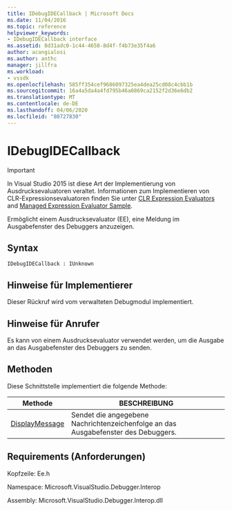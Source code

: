 ```yaml
---
title: IDebugIDECallback | Microsoft Docs
ms.date: 11/04/2016
ms.topic: reference
helpviewer_keywords:
- IDebugIDECallback interface
ms.assetid: 8d31adc0-1c44-4658-8d4f-f4b73e35f4a6
author: acangialosi
ms.author: anthc
manager: jillfra
ms.workload:
- vssdk
ms.openlocfilehash: 585ff354cef9686097325ea4dea25cd08c4cbb1b
ms.sourcegitcommit: 16a4a5da4a4fd795b46a0869ca2152f2d36e6db2
ms.translationtype: MT
ms.contentlocale: de-DE
ms.lasthandoff: 04/06/2020
ms.locfileid: "80727830"
---
```

# <a name="idebugidecallback"></a>IDebugIDECallback
> [!IMPORTANT]
> In Visual Studio 2015 ist diese Art der Implementierung von Ausdrucksevaluatoren veraltet. Informationen zum Implementieren von CLR-Expressionsevaluatoren finden Sie unter [CLR Expression Evaluators](https://github.com/Microsoft/ConcordExtensibilitySamples/wiki/CLR-Expression-Evaluators) and [Managed Expression Evaluator Sample](https://github.com/Microsoft/ConcordExtensibilitySamples/wiki/Managed-Expression-Evaluator-Sample).

 Ermöglicht einem Ausdrucksevaluator (EE), eine Meldung im Ausgabefenster des Debuggers anzuzeigen.

## <a name="syntax"></a>Syntax

```
IDebugIDECallback : IUnknown
```

## <a name="notes-for-implementers"></a>Hinweise für Implementierer
 Dieser Rückruf wird vom verwalteten Debugmodul implementiert.

## <a name="notes-for-callers"></a>Hinweise für Anrufer
 Es kann von einem Ausdrucksevaluator verwendet werden, um die Ausgabe an das Ausgabefenster des Debuggers zu senden.

## <a name="methods"></a>Methoden
 Diese Schnittstelle implementiert die folgende Methode:

|Methode|BESCHREIBUNG|
|------------|-----------------|
|[DisplayMessage](../../../extensibility/debugger/reference/idebugidecallback-displaymessage.md)|Sendet die angegebene Nachrichtenzeichenfolge an das Ausgabefenster des Debuggers.|

## <a name="requirements"></a>Requirements (Anforderungen)
 Kopfzeile: Ee.h

 Namespace: Microsoft.VisualStudio.Debugger.Interop

 Assembly: Microsoft.VisualStudio.Debugger.Interop.dll
